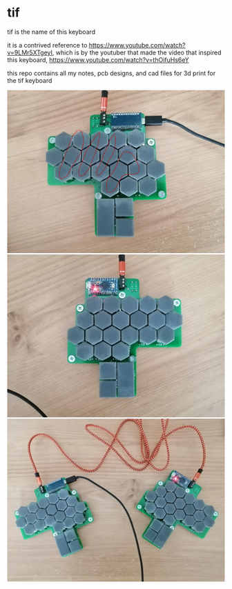 # tif
tif is the name of this keyboard

it is a contrived reference to https://www.youtube.com/watch?v=9LMr5XTgeyI, which is by the youtuber that made the video that inspired this keyboard, https://www.youtube.com/watch?v=thOifuHs6eY

this repo contains all my notes, pcb designs, and cad files for 3d print for the tif keyboard

![prototype left side](notes/v0.1/IMG_20210712_093350.jpg)
![prototype right side](notes/v0.1/IMG_20210712_093407.jpg)
![prototype both sides](notes/v0.1/IMG_20210712_093523.jpg)
